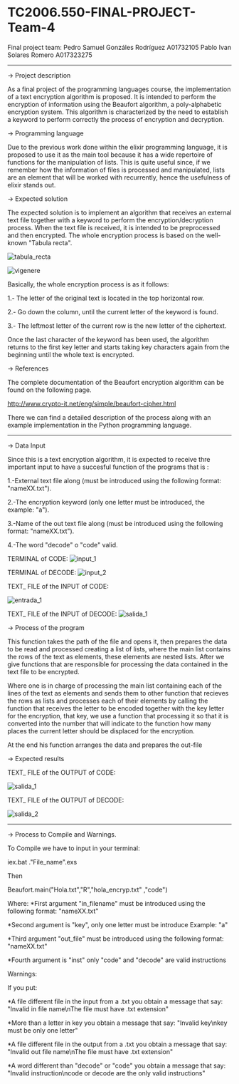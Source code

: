 # TC2006.550-FINAL-PROJECT-Team-4
Final project team: 
Pedro Samuel Gonzáles Rodríguez A01732105
Pablo Ivan Solares Romero A017323275

---------------------------------------------------------------------

-> Project description

As a final project of the programming languages course, the implementation of a text encryption algorithm is proposed. It is intended to perform the encryption of information using the Beaufort algorithm, a poly-alphabetic encryption system. This algorithm is characterized by the need to establish a keyword to perform correctly the process of  encryption and decryption.

-> Programming language 

Due to the previous work done within the elixir programming language, it is proposed to use it as the main tool because it has a wide repertoire of functions for the manipulation of lists. This is quite useful since, if we remember how the information of files is processed and manipulated, lists are an element that will be worked with recurrently, hence the usefulness of elixir stands out.     

-> Expected solution

The expected solution is to implement an algorithm that receives an external text file together with a keyword to perform the encryption/decryption process. When the text file is received, it is intended to be preprocessed and then encrypted. The whole encryption process is based on the well-known "Tabula recta".

![tabula_recta](https://user-images.githubusercontent.com/108293127/180913208-784ed87e-0e5f-4215-b9de-cc1826fd84fe.png)

![vigenere](https://user-images.githubusercontent.com/108293127/181595096-33b594aa-3e58-436f-89d9-fb3ae7ac16a7.gif)



Basically, the whole encryption process is as it follows: 

1.- The letter of the original text is located in the top horizontal row.

2.- Go down the column, until the current letter of the keyword is found.

3.- The leftmost letter of the current row is the new letter of the ciphertext.

Once the last character of the keyword has been used, the algorithm returns to the first key letter and starts taking key characters again from the beginning until the whole text is encrypted.

-> References

The complete documentation of the Beaufort encryption algorithm can be found on the following page. 

http://www.crypto-it.net/eng/simple/beaufort-cipher.html

There we can find a detailed description of the process along with an example implementation in the Python programming language.

---------------------------------------------------------------------

-> Data Input

Since this is a text encryption algorithm, it is expected to receive thre important input to have a succesful function of the programs that is :

1.-External text file along (must be introduced using the following format: "nameXX.txt"). 

2.-The encryption keyword (only one letter must be introduced, the example: "a"). 

3.-Name of the out text file along (must be introduced using the following format: "nameXX.txt").

4.-The word "decode" o "code" valid.

TERMINAL of CODE:
![input_1](https://user-images.githubusercontent.com/108293097/181804404-3b3f0091-6028-430f-af81-98983b305165.JPG)

TERMINAL of DECODE:
![input_2](https://user-images.githubusercontent.com/108293097/181804417-afb3fde3-db00-4043-a208-42b896994414.JPG)

TEXT_ FILE of the INPUT of CODE:

![entrada_1](https://user-images.githubusercontent.com/108293097/181799402-fbe82b23-a602-41d0-bfd8-e47309c5fca1.JPG)

TEXT_ FILE of the INPUT of DECODE:
![salida_1](https://user-images.githubusercontent.com/108293097/181804201-fc5393e0-1157-4b9d-817a-fb033d54acea.JPG)

-> Process of the program 

This function takes the path of the file and opens it, then prepares the data to be read and processed creating a list of lists, where the main list contains the rows of the text as elements, these elements are nested lists. After we give functions that are responsible for processing the data contained in the text file to be encrypted. 

Where one is in charge of processing the main list containing each of the lines of the text as elements and sends them to other function that recieves the rows as lists and processes each of their elements by calling the function that receives the letter to be encoded together with the key letter for the encryption, that key, we use a function that processing it so that it is converted into the number that will indicate to the function how many places the current letter should be displaced for the encryption. 

At the end his function arranges the data and prepares the out-file

-> Expected results

TEXT_ FILE of the OUTPUT of CODE:

![salida_1](https://user-images.githubusercontent.com/108293097/181799446-1f501d18-eb4d-4de8-a16d-eaad17457490.JPG)

TEXT_ FILE of the OUTPUT of DECODE:

![salida_2](https://user-images.githubusercontent.com/108293097/181804153-2f95285a-5498-4326-9228-c8dfa4b11def.JPG)

---------------------------------------------------------------------

-> Process to Compile and Warnings.

To Compile we have to input in your terminal:

iex.bat .\"File_name".exs

Then 

Beaufort.main("Hola.txt","R","hola_encryp.txt" ,"code")

Where: 
*First argument "in_filename" must be introduced using the following format: "nameXX.txt"

*Second argument is "key", only one letter must be introduce Example: "a"

*Third argument "out_file" must be introduced using the following format: "nameXX.txt"

*Fourth argument is "inst" only "code" and "decode" are valid instructions

Warnings:

If you put:

*A file different file in the input from a .txt you obtain a message that say: "Invalid in file name\nThe file must have .txt extension"

*More than a letter in key you obtain a message that say: "Invalid key\nkey must be only one letter"

*A file different file in the output from a .txt you obtain a message that say: "Invalid out file name\nThe file must have .txt extension"

*A word different than "decode" or "code" you obtain a message that say: "Invalid instruction\ncode or decode are the only valid instructions"










